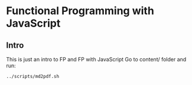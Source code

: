 # Functional Programming with JavaScript
##  Intro
This is just an intro to FP and FP with JavaScript
Go to content/ folder and run:
```shell
../scripts/md2pdf.sh
```
